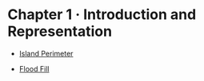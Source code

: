 # Chapter 1 · Introduction and Representation

- [Island Perimeter](../01.Introduction%20and%20Representation/01.Island%20Perimeter/README.md)

- [Flood Fill](../01.Introduction%20and%20Representation/02.Flood%20Fill/README.md)
